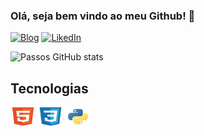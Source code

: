 ### Olá, seja bem vindo ao meu Github! 🖖

[![Blog](https://img.shields.io/badge/Instagram-E4405F?style=for-the-badge&logo=instagram&logoColor=white)](https://www.instagram.com/lucasalexan/)
[![LikedIn](https://img.shields.io/badge/LinkedIn-0077B5?style=for-the-badge&logo=linkedin&logoColor=white)](https://www.linkedin.com/in/lucas-passos-545538224/)

![Passos GitHub stats](https://github-readme-stats.vercel.app/apidevlucaspassosanuraghazra&show_icons=true&theme=radical)

## Tecnologias


<div style="display: inline_block">
  <img align="center" alt="Rafa-HTML" height="30" width="40" src="https://raw.githubusercontent.com/devicons/devicon/master/icons/html5/html5-original.svg">
  <img align="center" alt="Rafa-CSS" height="30" width="40" src="https://raw.githubusercontent.com/devicons/devicon/master/icons/css3/css3-original.svg">
  <img align="center" alt="Rafa-Python" height="30" width="40" src="https://raw.githubusercontent.com/devicons/devicon/master/icons/python/python-original.svg">
</div><br/>


